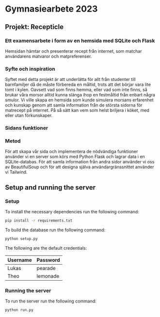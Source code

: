 # Gymnasiearbete 2023

## Projekt: Recepticle

### Ett examensarbete i form av en hemsida med SQLite och Flask

Hemsidan hämtar och presenterar recept från internet, som matchar användarens matvaror och matpreferenser.


### Syfte och inspiration

Syftet med detta projekt är att underlätta för allt från studenter till barnfamiljer då de måste förbereda en måltid, trots att det börjar vara lite tomt i kylen. 
Oavsett vad som finns hemma, eller vad som inte finns, så brukar våra morsor alltid kunna slänga ihop en festmåltid från enbart några smulor. Vi ville skapa en hemsida som kunde simulera morsans erfarenhet och kunskap genom att samla information från de största sidorna för matrecept på internet. På så sätt kan vem som helst briljera i köket, med eller utan förkunskaper.

### Sidans funktioner

### Metod

För att skapa vår sida och implementera de nödvändiga funktioner använder vi en server som körs med Python Flask och lagrar data i en SQLite-databas. För att samla information från andra sidor använder vi oss av BeautifulSoup och för att designa själva användargränssnittet använder vi Tailwind.

## Setup and running the server

### Setup

To install the necessary dependencies run the following command:

```bash
pip install -r requirements.txt
```

To build the database run the following command:

```bash
python setup.py
```

The following are the default credentials:

| Username | Password |
|----------|----------|
| Lukas    | pearade  |
| Theo     | lemonade |

### Running the server

To run the server run the following command:

```bash
python run.py
```
